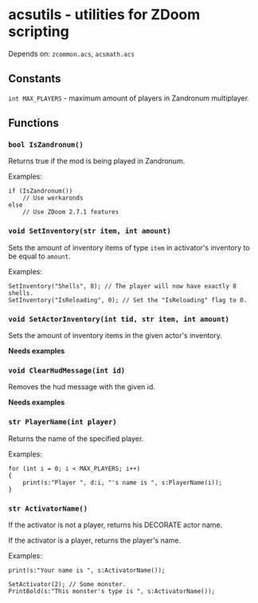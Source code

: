 acsutils - utilities for ZDoom scripting
========================================
Depends on: `zcommon.acs`, `acsmath.acs`

Constants
---------

`int MAX_PLAYERS` - maximum amount of players in Zandronum multiplayer.

Functions
---------

### `bool IsZandronum()`
Returns true if the mod is being played in Zandronum.

Examples:
	
	if (IsZandronum())
		// Use workaronds
	else
		// Use ZDoom 2.7.1 features
		

### `void SetInventory(str item, int amount)`
Sets the amount of inventory items of type `item`
in activator's inventory to be equal to `amount`.

Examples:
	
	SetInventory("Shells", 8); // The player will now have exactly 8 shells.
	SetInventory("IsReloading", 0); // Set the "IsReloading" flag to 0.
	
### `void SetActorInventory(int tid, str item, int amount)`
Sets the amount of inventory items in the given actor's inventory.

**Needs examples**

### `void ClearHudMessage(int id)`
Removes the hud message with the given id.

**Needs examples**

### `str PlayerName(int player)`
Returns the name of the specified player.

Examples:

	for (int i = 0; i < MAX_PLAYERS; i++)
	{
		print(s:"Player ", d:i, "'s name is ", s:PlayerName(i));
	}

### `str ActivatorName()`
If the activator is not a player, returns his DECORATE actor name.

If the activator is a player, returns the player's name.

Examples:

	print(s:"Your name is ", s:ActivatorName());
	
	SetActivator(2); // Some monster.
	PrintBold(s:"This monster's type is ", s:ActivatorName());

